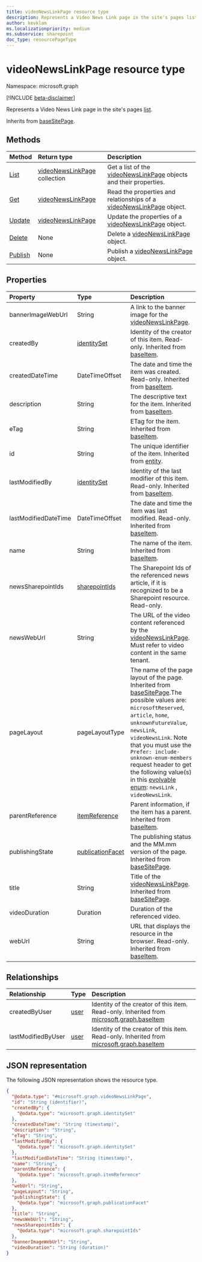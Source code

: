 ```yaml
---
title: videoNewsLinkPage resource type
description: Represents a Video News Link page in the site's pages list
author: kevklam
ms.localizationpriority: medium
ms.subservice: sharepoint
doc_type: resourcePageType
---
```


# videoNewsLinkPage resource type

Namespace: microsoft.graph

[!INCLUDE [beta-disclaimer](../../includes/beta-disclaimer.md)]

Represents a Video News Link page in the site's pages [list](../resources/list.md).

Inherits from [baseSitePage](../resources/basesitepage.md).

## Methods
|Method|Return type|Description|
|:---|:---|:---|
|[List](../api/videonewslinkpage-list.md)|[videoNewsLinkPage](../resources/videonewslinkpage.md) collection|Get a list of the [videoNewsLinkPage](../resources/videonewslinkpage.md) objects and their properties.|
|[Get](../api/videonewslinkpage-get.md)|[videoNewsLinkPage](../resources/videonewslinkpage.md)|Read the properties and relationships of a [videoNewsLinkPage](../resources/videonewslinkpage.md) object.|
|[Update](../api/videonewslinkpage-update.md)|[videoNewsLinkPage](../resources/videonewslinkpage.md)|Update the properties of a [videoNewsLinkPage](../resources/videonewslinkpage.md) object.|
|[Delete](../api/basesitepage-delete.md)|None|Delete a [videoNewsLinkPage](../resources/videonewslinkpage.md) object.|
|[Publish](../api/videonewslinkpage-publish.md)|None|Publish a [videoNewsLinkPage](../resources/videonewslinkpage.md) object.|

## Properties
|Property|Type|Description|
|:---|:---|:---|
|bannerImageWebUrl|String|A link to the banner image for the [videoNewsLinkPage](../resources/videonewslinkpage.md).|
|createdBy|[identitySet](../resources/intune-identityset.md)| Identity of the creator of this item. Read-only. Inherited from [baseItem](../resources/baseitem.md).|
|createdDateTime|DateTimeOffset|The date and time the item was created. Read-only. Inherited from [baseItem](../resources/baseitem.md).|
|description|String|The descriptive text for the item. Inherited from [baseItem](../resources/baseitem.md).|
|eTag|String|ETag for the item. Inherited from [baseItem](../resources/baseitem.md).|
|id|String|The unique identifier of the item. Inherited from [entity](../resources/entity.md).|
|lastModifiedBy|[identitySet](../resources/intune-identityset.md)|Identity of the last modifier of this item. Read-only. Inherited from [baseItem](../resources/baseitem.md).|
|lastModifiedDateTime|DateTimeOffset|The date and time the item was last modified. Read-only. Inherited from [baseItem](../resources/baseitem.md).|
|name|String|The name of the item. Inherited from [baseItem](../resources/baseitem.md).|
|newsSharepointIds|[sharepointIds](../resources/sharepointids.md)|The Sharepoint Ids of the referenced news article, if it is recognized to be a Sharepoint resource. Read-only.|
|newsWebUrl|String|The URL of the video content referenced by the [videoNewsLinkPage](../resources/videonewslinkpage.md). Must refer to video content in the same tenant.|
|pageLayout|pageLayoutType|The name of the page layout of the page. Inherited from [baseSitePage](../resources/basesitepage.md).The possible values are: `microsoftReserved`, `article`, `home`, `unknownFutureValue`, `newsLink`, `videoNewsLink`. Note that you must use the `Prefer: include-unknown-enum-members` request header to get the following value(s) in this [evolvable enum](../../../concepts/best-practices-concept#handling-future-members-in-evolvable-enumerations): `newsLink` , `videoNewsLink`.|
|parentReference|[itemReference](../resources/itemreference.md)|Parent information, if the item has a parent. Inherited from [baseItem](../resources/baseitem.md).|
|publishingState|[publicationFacet](../resources/publicationfacet.md)|The publishing status and the MM.mm version of the page. Inherited from [baseSitePage](../resources/basesitepage.md).|
|title|String|Title of the [videoNewsLinkPage](../resources/videonewslinkpage.md). Inherited from [baseSitePage](../resources/basesitepage.md).|
|videoDuration|Duration|Duration of the referenced video.|
|webUrl|String|URL that displays the resource in the browser. Read-only. Inherited from [baseItem](../resources/baseitem.md).|

## Relationships
|Relationship|Type|Description|
|:---|:---|:---|
|createdByUser|[user](../resources/user.md)|Identity of the creator of this item. Read-only. Inherited from [microsoft.graph.baseItem](../resources/baseitem.md)|
|lastModifiedByUser|[user](../resources/user.md)|Identity of the creator of this item. Read-only. Inherited from [microsoft.graph.baseItem](../resources/baseitem.md)|

## JSON representation
The following JSON representation shows the resource type.
<!-- {
  "blockType": "resource",
  "keyProperty": "id",
  "@odata.type": "microsoft.graph.videoNewsLinkPage",
  "baseType": "microsoft.graph.baseSitePage",
  "openType": false
}
-->
``` json
{
  "@odata.type": "#microsoft.graph.videoNewsLinkPage",
  "id": "String (identifier)",
  "createdBy": {
    "@odata.type": "microsoft.graph.identitySet"
  },
  "createdDateTime": "String (timestamp)",
  "description": "String",
  "eTag": "String",
  "lastModifiedBy": {
    "@odata.type": "microsoft.graph.identitySet"
  },
  "lastModifiedDateTime": "String (timestamp)",
  "name": "String",
  "parentReference": {
    "@odata.type": "microsoft.graph.itemReference"
  },
  "webUrl": "String",
  "pageLayout": "String",
  "publishingState": {
    "@odata.type": "microsoft.graph.publicationFacet"
  },
  "title": "String",
  "newsWebUrl": "String",
  "newsSharepointIds": {
    "@odata.type": "microsoft.graph.sharepointIds"
  },
  "bannerImageWebUrl": "String",
  "videoDuration": "String (duration)"
}
```